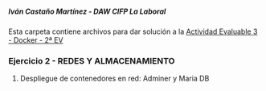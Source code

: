 ##### Iván Castaño Martínez  - DAW CIFP La Laboral

Esta carpeta contiene archivos para dar solución a la <u>Actividad Evaluable 3 - Docker - 2ª EV</u>

### Ejercicio 2 - REDES Y ALMACENAMIENTO

1. Despliegue de contenedores en red: Adminer y Maria DB